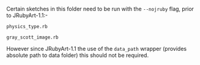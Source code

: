 Certain sketches in this folder need to be run with the `--nojruby` flag, prior to JRubyArt-1.1:-

`physics_type.rb`

`gray_scott_image.rb`

However since JRubyArt-1.1 the use of the `data_path` wrapper (provides absolute path to data folder) this should not be required.
